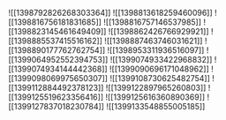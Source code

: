 ![[1398792826268303364]]
![[1398813618259460096]]
![[1398816756181831685]]
![[1398816757146537985]]
![[1398823145461649409]]
![[1398862426766929921]]
![[1398885537415516162]]
![[1398887463746031621]]
![[1398890177762762754]]
![[1398953311936516097]]
![[1399064952552394753]]
![[1399074933422968832]]
![[1399074934144442368]]
![[1399090696171048962]]
![[1399098069975650307]]
![[1399108730625482754]]
![[1399112884492378123]]
![[1399122897965260803]]
![[1399125519623356416]]
![[1399125616360890369]]
![[1399127837018230784]]
![[1399133548855005185]]
